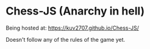 # Chess-JS (Anarchy in hell)

Being hosted at: https://kuv2707.github.io/Chess-JS/

Doesn't follow any of the rules of the game yet.
